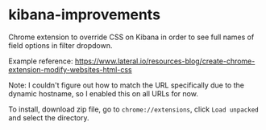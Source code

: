 # kibana-improvements

Chrome extension to override CSS on Kibana in order to see full names of field options in filter dropdown.

Example reference: https://www.lateral.io/resources-blog/create-chrome-extension-modify-websites-html-css

Note: I couldn't figure out how to match the URL specifically due to the dynamic hostname, so I enabled this on all URLs for now.

To install, download zip file, go to `chrome://extensions`, click `Load unpacked` and select the directory.
